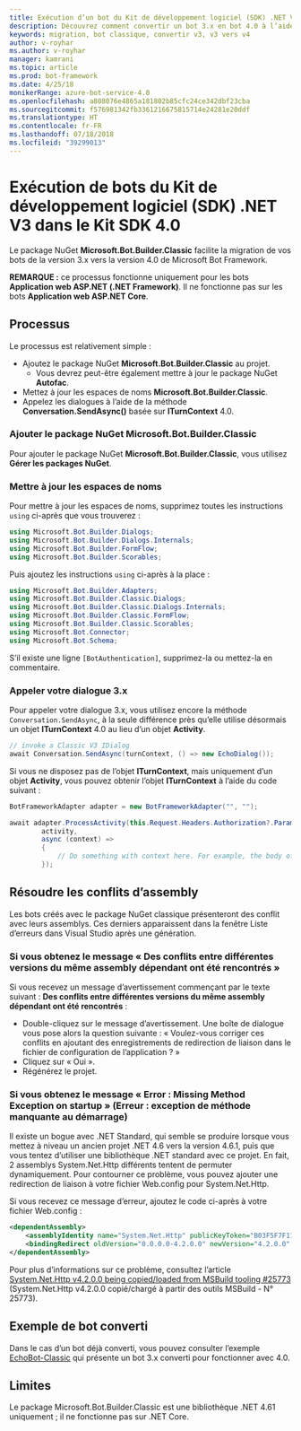 ```yaml
---
title: Exécution d’un bot du Kit de développement logiciel (SDK) .NET V3 dans le Kit SDK V4 | Microsoft Docs
description: Découvrez comment convertir un bot 3.x en bot 4.0 à l’aide du package NuGet classique.
keywords: migration, bot classique, convertir v3, v3 vers v4
author: v-royhar
ms.author: v-royhar
manager: kamrani
ms.topic: article
ms.prod: bot-framework
ms.date: 4/25/18
monikerRange: azure-bot-service-4.0
ms.openlocfilehash: a808076e4865a181802b85cfc24ce342dbf23cba
ms.sourcegitcommit: f576981342fb3361216675815714e24281e20ddf
ms.translationtype: HT
ms.contentlocale: fr-FR
ms.lasthandoff: 07/18/2018
ms.locfileid: "39299013"
---
```

# <a name="how-to-run-net-sdk-v3-bots-in-sdk-40"></a>Exécution de bots du Kit de développement logiciel (SDK) .NET V3 dans le Kit SDK 4.0

Le package NuGet **Microsoft.Bot.Builder.Classic** facilite la migration de vos bots de la version 3.x vers la version 4.0 de Microsoft Bot Framework.

**REMARQUE :** ce processus fonctionne uniquement pour les bots **Application web ASP.NET (.NET Framework)**. Il ne fonctionne pas sur les bots **Application web ASP.NET Core**.

## <a name="the-process"></a>Processus

Le processus est relativement simple :

- Ajoutez le package NuGet **Microsoft.Bot.Builder.Classic** au projet.
    - Vous devrez peut-être également mettre à jour le package NuGet **Autofac**.
- Mettez à jour les espaces de noms **Microsoft.Bot.Builder.Classic**.
- Appelez les dialogues à l’aide de la méthode **Conversation.SendAsync()** basée sur **ITurnContext** 4.0.

### <a name="add-the-microsoftbotbuilderclassic-nuget-package"></a>Ajouter le package NuGet Microsoft.Bot.Builder.Classic

Pour ajouter le package NuGet **Microsoft.Bot.Builder.Classic**, vous utilisez **Gérer les packages NuGet**.

### <a name="update-the-namespaces"></a>Mettre à jour les espaces de noms

Pour mettre à jour les espaces de noms, supprimez toutes les instructions `using` ci-après que vous trouverez :

```csharp
using Microsoft.Bot.Builder.Dialogs;
using Microsoft.Bot.Builder.Dialogs.Internals;
using Microsoft.Bot.Builder.FormFlow;
using Microsoft.Bot.Builder.Scorables;
```

Puis ajoutez les instructions `using` ci-après à la place :

```csharp
using Microsoft.Bot.Builder.Adapters;
using Microsoft.Bot.Builder.Classic.Dialogs;
using Microsoft.Bot.Builder.Classic.Dialogs.Internals;
using Microsoft.Bot.Builder.Classic.FormFlow;
using Microsoft.Bot.Builder.Classic.Scorables;
using Microsoft.Bot.Connector;
using Microsoft.Bot.Schema;
```

S’il existe une ligne `[BotAuthentication]`, supprimez-la ou mettez-la en commentaire.

### <a name="invoke-your-3x-dialog"></a>Appeler votre dialogue 3.x

Pour appeler votre dialogue 3.x, vous utilisez encore la méthode `Conversation.SendAsync`, à la seule différence près qu’elle utilise désormais un objet **ITurnContext** 4.0 au lieu d’un objet **Activity**.

```csharp
// invoke a Classic V3 IDialog 
await Conversation.SendAsync(turnContext, () => new EchoDialog());
```

Si vous ne disposez pas de l’objet **ITurnContext**, mais uniquement d’un objet **Activity**, vous pouvez obtenir l’objet **ITurnContext** à l’aide du code suivant :

```csharp
BotFrameworkAdapter adapter = new BotFrameworkAdapter("", "");

await adapter.ProcessActivity(this.Request.Headers.Authorization?.Parameter,
        activity,
        async (context) =>
        {
            // Do something with context here. For example, the body of your Post() method may go here.
        });
```

## <a name="fix-assembly-conflicts"></a>Résoudre les conflits d’assembly

Les bots créés avec le package NuGet classique présenteront des conflit avec leurs assemblys. Ces derniers apparaissent dans la fenêtre Liste d’erreurs dans Visual Studio après une génération.

### <a name="if-you-see-warning-found-conflicts-between-different-versions-of-the-same-dependent-assembly"></a>Si vous obtenez le message « Des conflits entre différentes versions du même assembly dépendant ont été rencontrés »

Si vous recevez un message d’avertissement commençant par le texte suivant : **Des conflits entre différentes versions du même assembly dépendant ont été rencontrés** :

- Double-cliquez sur le message d’avertissement. Une boîte de dialogue vous pose alors la question suivante : « Voulez-vous corriger ces conflits en ajoutant des enregistrements de redirection de liaison dans le fichier de configuration de l’application ? »
- Cliquez sur « Oui ».
- Régénérez le projet.

### <a name="if-you-see-error-missing-method-exception-on-startup"></a>Si vous obtenez le message « Error : Missing Method Exception on startup » (Erreur : exception de méthode manquante au démarrage)

Il existe un bogue avec .NET Standard, qui semble se produire lorsque vous mettez à niveau un ancien projet .NET 4.6 vers la version 4.6.1, puis que vous tentez d’utiliser une bibliothèque .NET standard avec ce projet. En fait, 2 assemblys System.Net.Http différents tentent de permuter dynamiquement. Pour contourner ce problème, vous pouvez ajouter une redirection de liaison à votre fichier Web.config pour System.Net.Http. 

Si vous recevez ce message d’erreur, ajoutez le code ci-après à votre fichier Web.config :

```xml
<dependentAssembly>
    <assemblyIdentity name="System.Net.Http" publicKeyToken="B03F5F7F11D50A3A" culture="neutral" />
    <bindingRedirect oldVersion="0.0.0.0-4.2.0.0" newVersion="4.2.0.0" />
</dependentAssembly>
```

Pour plus d’informations sur ce problème, consultez l’article [System.Net.Http v4.2.0.0 being copied/loaded from MSBuild tooling #25773](https://github.com/dotnet/corefx/issues/25773) (System.Net.Http v4.2.0.0 copié/chargé à partir des outils MSBuild - N° 25773).

## <a name="sample-of-a-converted-bot"></a>Exemple de bot converti

Dans le cas d’un bot déjà converti, vous pouvez consulter l’exemple [EchoBot-Classic](https://github.com/Microsoft/botbuilder-dotnet/tree/master/samples/Microsoft.Bot.Samples.EchoBot-Classic) qui présente un bot 3.x converti pour fonctionner avec 4.0.

## <a name="limitations"></a>Limites
Le package Microsoft.Bot.Builder.Classic est une bibliothèque .NET 4.61 uniquement ; il ne fonctionne pas sur .NET Core.
